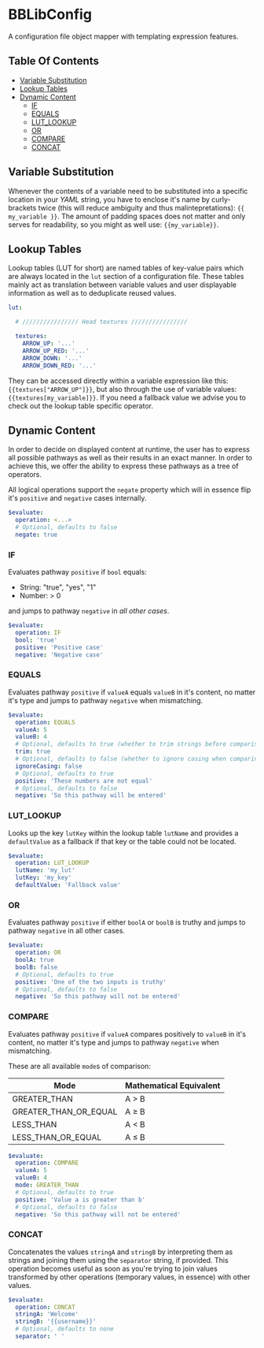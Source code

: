 # BBLibConfig

A configuration file object mapper with templating expression features.

## Table Of Contents

* [Variable Substitution](#variable-substitution)
* [Lookup Tables](#lookup-tables)
* [Dynamic Content](#dynamic-content)
  * [IF](#if)
  * [EQUALS](#equals)
  * [LUT_LOOKUP](#lut_lookup)
  * [OR](#or)
  * [COMPARE](#compare)
  * [CONCAT](#concat)

## Variable Substitution

Whenever the contents of a variable need to be substituted into a specific location in
your *YAML* string, you have to enclose it's name by curly-brackets twice (this will reduce
ambiguity and thus malintepretations): ``{{ my_variable }}``. The amount of padding spaces
does not matter and only serves for readability, so you might as well use: ``{{my_variable}}``.

## Lookup Tables

Lookup tables (LUT for short) are named tables of key-value pairs which are always located in
the `lut` section of a configuration file. These tables mainly act as translation between
variable values and user displayable information as well as to deduplicate reused values.

```yaml
lut:

  # //////////////// Head textures ////////////////

  textures:
    ARROW_UP: '...'
    ARROW_UP_RED: '...'
    ARROW_DOWN: '...'
    ARROW_DOWN_RED: '...'
```

They can be accessed directly within a variable expression like this: `{{textures["ARROW_UP"]}}`, but
also through the use of variable values: `{{textures[my_variable]}}`. If you need a fallback value we
advise you to check out the lookup table specific operator.

## Dynamic Content

In order to decide on displayed content at runtime, the user has to express all
possible pathways as well as their results in an exact manner. In order to achieve
this, we offer the ability to express these pathways as a tree of operators.

All logical operations support the `negate` property which will in essence flip it's `positive` and
`negative` cases internally.

```yaml
$evaluate:
  operation: <...>
  # Optional, defaults to false
  negate: true
```

### IF

Evaluates pathway `positive` if `bool` equals:
* String: "true", "yes", "1"
* Number: > 0

and jumps to pathway `negative` in *all other cases*.

```yaml
$evaluate:
  operation: IF
  bool: 'true'
  positive: 'Positive case'
  negative: 'Negative case'
```

### EQUALS

Evaluates pathway `positive` if `valueA` equals `valueB` in it's content, no matter it's type and
jumps to pathway `negative` when mismatching.

```yaml
$evaluate:
  operation: EQUALS
  valueA: 5
  valueB: 4
  # Optional, defaults to true (whether to trim strings before comparison)
  trim: true
  # Optional, defaults to false (whether to ignore casing when comparing strings)
  ignoreCasing: false
  # Optional, defaults to true
  positive: 'These numbers are not equal'
  # Optional, defaults to false
  negative: 'So this pathway will be entered'
```

### LUT_LOOKUP

Looks up the key `lutKey` within the lookup table `lutName` and provides a `defaultValue` as a
fallback if that key or the table could not be located.

```yaml
$evaluate:
  operation: LUT_LOOKUP
  lutName: 'my_lut'
  lutKey: 'my_key'
  defaultValue: 'Fallback value'
```
### OR

Evaluates pathway `positive` if either `boolA` or `boolB` is truthy and jumps to pathway `negative` in all other cases.


```yaml
$evaluate:
  operation: OR
  boolA: true
  boolB: false
  # Optional, defaults to true
  positive: 'One of the two inputs is truthy'
  # Optional, defaults to false
  negative: 'So this pathway will not be entered'
```

### COMPARE

Evaluates pathway `positive` if `valueA` compares positively to `valueB` in it's content, no matter it's
type and jumps to pathway `negative` when mismatching.

These are all available `mode`s of comparison:

| Mode                  | Mathematical Equivalent |
|-----------------------|-------------------------|
| GREATER_THAN          | A > B                   |
| GREATER_THAN_OR_EQUAL | A ≥ B                   |
| LESS_THAN             | A < B                   |
| LESS_THAN_OR_EQUAL    | A ≤ B                   |

```yaml
$evaluate:
  operation: COMPARE
  valueA: 5
  valueB: 4
  mode: GREATER_THAN
  # Optional, defaults to true
  positive: 'Value a is greater than b'
  # Optional, defaults to false
  negative: 'So this pathway will not be entered'
```

### CONCAT

Concatenates the values `stringA` and `stringB` by interpreting them as strings and joining them
using the `separator` string, if provided. This operation becomes useful as soon as you're trying to
join values transformed by other operations (temporary values, in essence) with other values.

```yaml
$evaluate:
  operation: CONCAT
  stringA: 'Welcome'
  stringB: '{{username}}'
  # Optional, defaults to none
  separator: ' '
```
